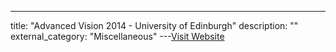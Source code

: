 ---
title: "Advanced Vision 2014 - University of Edinburgh"
description: ""
external_category: "Miscellaneous"
---[Visit Website](http://homepages.inf.ed.ac.uk/rbf/AVINVERTED/main_av.htm)

